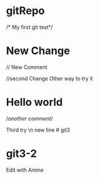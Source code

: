 # gitRepo

/* My first git test*/
# New Change
// New Comment



//second Change 
Other way to try it
# Hello world



/*another comment*/


Third try \n new line # git3
# git3-2

Edit with Amine
